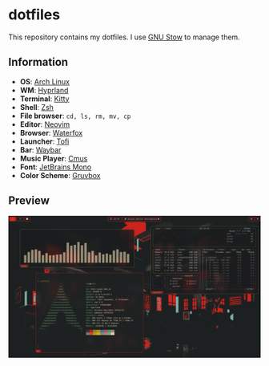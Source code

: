 # dotfiles

This repository contains my dotfiles. I use [GNU Stow](https://www.gnu.org/software/stow/) to manage them.

## Information

- **OS**: [Arch Linux](https://archlinux.org/)
- **WM**: [Hyprland](https://hyprland.org/)
- **Terminal**: [Kitty](https://sw.kovidgoyal.net/kitty/)
- **Shell**: [Zsh](https://www.zsh.org/)
- **File browser**: `cd, ls, rm, mv, cp`
- **Editor**: [Neovim](https://neovim.io/)
- **Browser**: [Waterfox](https://www.waterfox.net/)
- **Launcher**: [Tofi](https://github.com/philj56/tofi)
- **Bar**: [Waybar](https://github.com/Alexays/Waybar)
- **Music Player**: [Cmus](https://cmus.github.io/)
- **Font**: [JetBrains Mono](https://www.jetbrains.com/lp/mono/)
- **Color Scheme**: [Gruvbox](https://github.com/morhetz/gruvbox)

## Preview

![Preview screenshot](./.github/preview.png)
